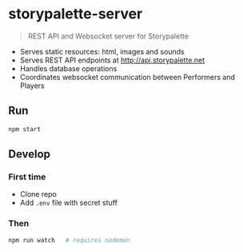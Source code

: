 # storypalette-server

> REST API and Websocket server for Storypalette

- Serves static resources: html, images and sounds
- Serves REST API endpoints at http://api.storypalette.net
- Handles database operations
- Coordinates websocket communication between Performers and Players

## Run

```sh
npm start
```

## Develop

### First time

- Clone repo
- Add `.env` file with secret stuff

### Then

```sh
npm run watch   # requires nodemon
```
